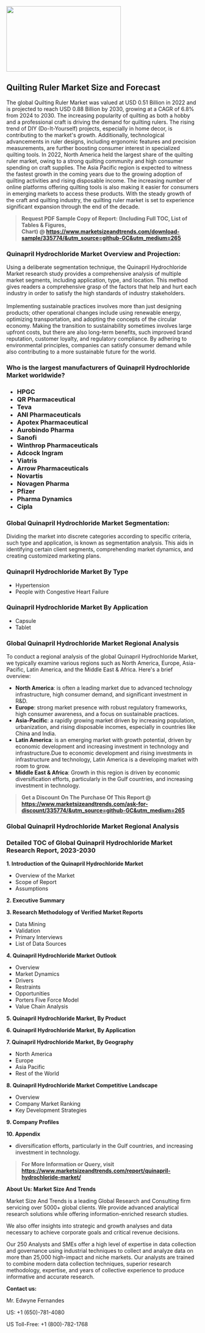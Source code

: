 <p><img class="alignnone size-medium wp-image-20088" src="https://ffe5etoiles.com/wp-content/uploads/2024/12/MST1-300x171.png" alt="" width="300" height="171" /></p><h2>Quilting Ruler Market Size and Forecast</h2><p>The global Quilting Ruler Market was valued at USD 0.51 Billion in 2022 and is projected to reach USD 0.88 Billion by 2030, growing at a CAGR of 6.8% from 2024 to 2030. The increasing popularity of quilting as both a hobby and a professional craft is driving the demand for quilting rulers. The rising trend of DIY (Do-It-Yourself) projects, especially in home decor, is contributing to the market's growth. Additionally, technological advancements in ruler designs, including ergonomic features and precision measurements, are further boosting consumer interest in specialized quilting tools. In 2022, North America held the largest share of the quilting ruler market, owing to a strong quilting community and high consumer spending on craft supplies. The Asia Pacific region is expected to witness the fastest growth in the coming years due to the growing adoption of quilting activities and rising disposable income. The increasing number of online platforms offering quilting tools is also making it easier for consumers in emerging markets to access these products. With the steady growth of the craft and quilting industry, the quilting ruler market is set to experience significant expansion through the end of the decade.</p><blockquote id="" class=""><strong>Request PDF Sample Copy of Report: (Including Full TOC, List of Tables &amp; Figures, Chart)&nbsp;@&nbsp;<strong><a href="https://www.marketsizeandtrends.com/download-sample/335774/&utm_source=github-GC&utm_medium=265" target="_blank">https://www.marketsizeandtrends.com/download-sample/335774/&utm_source=github-GC&utm_medium=265</a></strong></strong></blockquote><h3 id="" class="">Quinapril Hydrochloride Market&nbsp;Overview and Projection:</h3><p id="" class="">Using a deliberate segmentation technique, the Quinapril Hydrochloride Market research study provides a comprehensive analysis of multiple market segments, including application, type, and location. This method gives readers a comprehensive grasp of the factors that help and hurt each industry in order to satisfy the high standards of industry stakeholders. <br /> <br />Implementing sustainable practices involves more than just designing products; other operational changes include using renewable energy, optimizing transportation, and adopting the concepts of the circular economy. Making the transition to sustainability sometimes involves large upfront costs, but there are also long-term benefits, such improved brand reputation, customer loyalty, and regulatory compliance. By adhering to environmental principles, companies can satisfy consumer demand while also contributing to a more sustainable future for the world.</p><h3 id="" class="">Who is the largest manufacturers of&nbsp;Quinapril Hydrochloride Market worldwide?</h3><h3 class=""><p><ul><li>HPGC </li><li> QR Pharmaceutical </li><li> Teva </li><li> ANI Pharmaceuticals </li><li> Apotex Pharmaceutical </li><li> Aurobindo Pharma </li><li> Sanofi </li><li> Winthrop Pharmaceuticals </li><li> Adcock Ingram </li><li> Viatris </li><li> Arrow Pharmaceuticals </li><li> Novartis </li><li> Novagen Pharma </li><li> Pfizer </li><li> Pharma Dynamics </li><li> Cipla</li></ul></p></h3><h3 id="" class="">Global&nbsp;Quinapril Hydrochloride Market Segmentation:</h3><p id="" class="">Dividing the market into discrete categories according to specific criteria, such type and application, is known as segmentation analysis. This aids in identifying certain client segments, comprehending market dynamics, and creating customized marketing plans.</p><h3 id="" class="">Quinapril Hydrochloride Market&nbsp;By Type</h3><p><p><ul><li>Hypertension</li><li> People with Congestive Heart Failure</p></li></ul></p></p><h3 id="" class="">Quinapril Hydrochloride Market&nbsp;By Application</h3><p class=""><p><ul><li>Capsule</li><li> Tablet</li></ul></p></p><h3 id="" class="">Global Quinapril Hydrochloride Market Regional Analysis</h3><p id="" class="">To conduct a regional analysis of the global Quinapril Hydrochloride Market, we typically examine various regions such as North America, Europe, Asia-Pacific, Latin America, and the Middle East &amp; Africa. Here's a brief overview:</p><ul><li><strong>North America</strong>: is often a leading market due to advanced technology infrastructure, high consumer demand, and significant investment in R&amp;D.</li><li><strong>Europe</strong>: strong market presence with robust regulatory frameworks, high consumer awareness, and a focus on sustainable practices.</li><li><strong>Asia-Pacific</strong>: a rapidly growing market driven by increasing population, urbanization, and rising disposable incomes, especially in countries like China and India.</li><li><strong>Latin America</strong>: is an emerging market with growth potential, driven by economic development and increasing investment in technology and infrastructure.Due to economic development and rising investments in infrastructure and technology, Latin America is a developing market with room to grow.</li><li><strong>Middle East &amp; Africa</strong>: Growth in this region is driven by economic diversification efforts, particularly in the Gulf countries, and increasing investment in technology.</li></ul><blockquote id="" class=""><strong>Get a Discount On The Purchase Of This Report @ <strong><a href="https://www.marketsizeandtrends.com/ask-for-discount/335774/&utm_source=github-GC&utm_medium=265" target="_blank">https://www.marketsizeandtrends.com/ask-for-discount/335774/&utm_source=github-GC&utm_medium=265</a></strong></strong></blockquote><h3 id="" class="">Global Quinapril Hydrochloride Market Regional Analysis</h3><h3 id="" class="">Detailed TOC of Global Quinapril Hydrochloride Market Research Report, 2023-2030</h3><p id="" class=""><strong>1. Introduction of the Quinapril Hydrochloride Market</strong></p><ul><li>Overview of the Market</li><li>Scope of Report</li><li>Assumptions</li></ul><p id="" class=""><strong>2. Executive Summary</strong></p><p id="" class=""><strong>3. Research Methodology of Verified Market Reports</strong></p><ul><li>Data Mining</li><li>Validation</li><li>Primary Interviews</li><li>List of Data Sources</li></ul><p id="" class=""><strong>4. Quinapril Hydrochloride Market Outlook</strong></p><ul><li>Overview</li><li>Market Dynamics</li><li>Drivers</li><li>Restraints</li><li>Opportunities</li><li>Porters Five Force Model</li><li>Value Chain Analysis</li></ul><p id="" class=""><strong>5. Quinapril Hydrochloride Market, By Product</strong></p><p id="" class=""><strong>6. Quinapril Hydrochloride Market, By Application</strong></p><p id="" class=""><strong>7. Quinapril Hydrochloride Market, By Geography</strong></p><ul><li>North America</li><li>Europe</li><li>Asia Pacific</li><li>Rest of the World</li></ul><p id="" class=""><strong>8. Quinapril Hydrochloride Market Competitive Landscape</strong></p><ul><li>Overview</li><li>Company Market Ranking</li><li>Key Development Strategies</li></ul><p id="" class=""><strong>9. Company Profiles</strong></p><p id="" class=""><strong>10. Appendix</strong></p><ul><li>diversification efforts, particularly in the Gulf countries, and increasing investment in technology.</li></ul><blockquote id="" class=""><strong>For More Information or Query, visit <strong><strong><a href="https://www.marketsizeandtrends.com/report/quinapril-hydrochloride-market/" target="_blank">https://www.marketsizeandtrends.com/report/quinapril-hydrochloride-market/</a></strong></strong></strong></blockquote><p id="" class=""><strong>About Us: Market Size And Trends</strong></p><p id="" class="">Market Size And Trends is a leading Global Research and Consulting firm servicing over 5000+ global clients. We provide advanced analytical research solutions while offering information-enriched research studies.</p><p id="" class="">We also offer insights into strategic and growth analyses and data necessary to achieve corporate goals and critical revenue decisions.</p><p id="" class="">Our 250 Analysts and SMEs offer a high level of expertise in data collection and governance using industrial techniques to collect and analyze data on more than 25,000 high-impact and niche markets. Our analysts are trained to combine modern data collection techniques, superior research methodology, expertise, and years of collective experience to produce informative and accurate research.</p><p id="" class=""><strong>Contact us:</strong></p><p id="" class="">Mr. Edwyne Fernandes</p><p id="" class="">US: +1 (650)-781-4080</p><p id="" class="">US Toll-Free: +1 (800)-782-1768</p>
